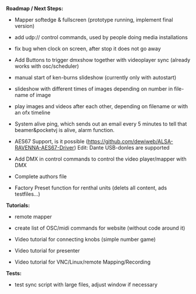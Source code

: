 **Roadmap / Next Steps:** <p/>

- Mapper softedge & fullscreen (prototype running, implement final version) <p/>
- add udp:// control commands, used by people doing media installations <p/>
<p/>

- fix bug when clock on screen, after stop it does not go away <p/>
- Add Buttons to trigger dmxshow together with videoplayer sync (already works with osc/scheduler) <p/>
- manual start of ken-burns slideshow (currently only with autostart) <p/>
- slideshow with different times of images depending on number in file-name of image  <p/>
- play images and videos after each other, depending on filename or with an ofx timeline  <p/>
- System alive ping, which sends out an email every 5 minutes to tell that beamer&pocketvj is alive, alarm function. <p/>
- AES67 Support, is it possible (https://github.com/dewiweb/ALSA-RAVENNA-AES67-Driver) Edit: Dante USB-donles are supported <p/>
- Add DMX in control commands to control the video player/mapper with DMX <p/>
- Complete authors file <p/>
<p/>

- Factory Preset function for renthal units (delets all content, ads testfiles...) <p/>


**Tutorials:** <p/>

- remote mapper<p/>
- create list of OSC/midi commands for website (without code around it)<p/>
- Video tutorial for connecting knobs (simple number game)<p/>
- Video tutorial for presenter<p/>
- Video tutorial for VNC/Linux/remote Mapping/Recording<p/>


**Tests:** <p/>

- test sync script with large files, adjust window if necessary<p/>
